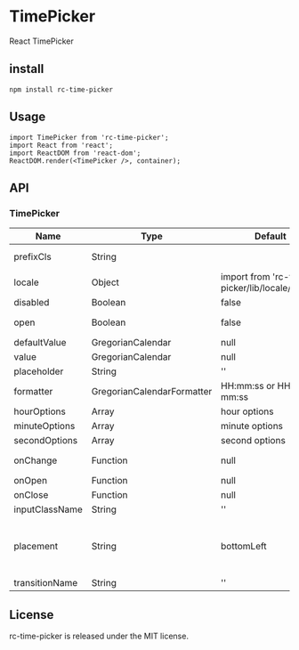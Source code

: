 # TimePicker

React TimePicker

install
-------

```
npm install rc-time-picker
```

Usage
-----

```
import TimePicker from 'rc-time-picker';
import React from 'react';
import ReactDOM from 'react-dom';
ReactDOM.render(<TimePicker />, container);
```

API
---

### TimePicker

| Name           | Type                       | Default                                       | Description                                                                                |
|----------------|----------------------------|-----------------------------------------------|--------------------------------------------------------------------------------------------|
| prefixCls      | String                     |                                               | prefixCls of this component                                                                |
| locale         | Object                     | import from 'rc-time-picker/lib/locale/en_US' |                                                                                            |
| disabled       | Boolean                    | false                                         | whether picker is disabled                                                                 |
| open           | Boolean                    | false                                         | current open state of picker. controlled prop                                              |
| defaultValue   | GregorianCalendar          | null                                          | default initial value                                                                      |
| value   | GregorianCalendar                 | null                                          | current value                                                                              |
| placeholder    | String                     | ''                                            | time input's placeholder                                                                   |
| formatter      | GregorianCalendarFormatter | HH:mm:ss or HH:mm or mm:ss                    |                                                                                            |
| hourOptions    | Array<String>              | hour options                                  |                                                                                            |
| minuteOptions  | Array<String>              | minute options                                |                                                                                            |
| secondOptions  | Array<String>              | second options                                |                                                                                            |
| onChange       | Function                   | null                                          | called when select a different value                                                       |
| onOpen         | Function                   | null                                          | called when open picker                                                                    |
| onClose        | Function                   | null                                          | called when close picker                                                                   |
| inputClassName | String                     | ''                                            |                                                                                            |
| placement      | String                     | bottomLeft                                    | one of ['left','right','top','bottom', 'topLeft', 'topRight', 'bottomLeft', 'bottomRight'] |
| transitionName | String                     | ''                                            |                                                                                            |

License
-------

rc-time-picker is released under the MIT license.
